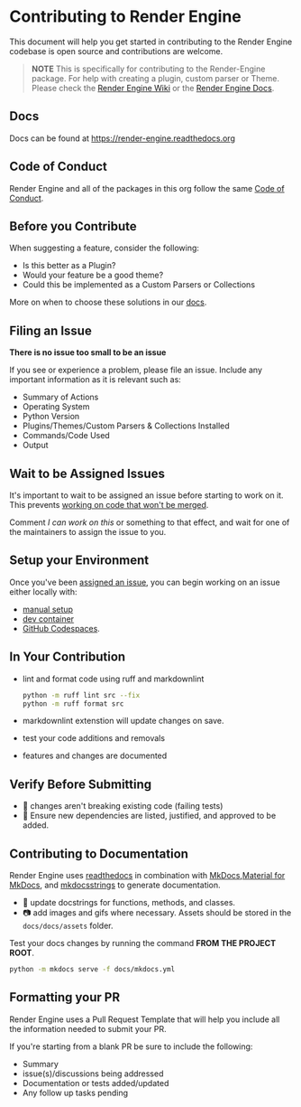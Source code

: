 # Contributing to Render Engine

This document will help you get started in contributing to the Render Engine codebase is open source and contributions are welcome.

> **NOTE**
> This is specifically for contributing to the Render-Engine package. For help with creating a plugin, custom parser or Theme. Please check the [Render Engine Wiki](https://github.com/render-engine/.github/wiki) or the [Render Engine Docs](https://render-engine.readthedocs.org).

## Docs

Docs can be found at <https://render-engine.readthedocs.org>

## Code of Conduct

Render Engine and all of the packages in this org follow the same [Code of Conduct](https://github.com/render-engine/render-engine/blob/main/.github/CODE_OF_CONDUCT.md). 

## Before you Contribute

When suggesting a feature, consider the following:

- Is this better as a Plugin?
- Would your feature be a good theme?
- Could this be implemented as a Custom Parsers or Collections

More on when to choose these solutions in our [docs](https://render-engine.readthedocs.io/en/latest/contributing/CONTRIBUTING/#instead-of-making-a-change-in-render-engines-code-consider).

## Filing an Issue

**There is no issue too small to be an issue**

If you see or experience a problem, please file an issue. Include any important information as it is relevant such as:

- Summary of Actions
- Operating System
- Python Version
- Plugins/Themes/Custom Parsers & Collections Installed
- Commands/Code Used
- Output

## Wait to be Assigned Issues

It's important to wait to be assigned an issue before starting to work on it. This prevents [working on code that won't be merged](https://render-engine.readthedocs.io/en/latest/contributing/CONTRIBUTING/#being-assigned-an-issue).

Comment _I can work on this_ or something to that effect, and wait for one of the maintainers to assign the issue to you.

## Setup your Environment
Once you've been [assigned an issue](https://render-engine.readthedocs.io/en/latest/contributing/contributing#being-assigned-an-issue), you can begin working on an issue either locally with:
- [manual setup](https://render-engine.readthedocs.io/en/latest/contributing/environment_setup/#developing-locally)
- [dev container](https://render-engine.readthedocs.io/en/latest/contributing/environment_setup/#developing-locally)
- [GitHub Codespaces](https://render-engine.readthedocs.io/en/latest/contributing/environment_setup/#using-codespaces).

## In Your Contribution

- lint and format code using ruff and markdownlint

  ```sh
  python -m ruff lint src --fix
  python -m ruff format src
  ```

- markdownlint extenstion will update changes on save.

- test your code additions and removals
- features and changes are documented

## Verify Before Submitting

- 🚫 changes aren't breaking existing code (failing tests)
- 🚫 Ensure new dependencies are listed, justified, and approved to be added.

## Contributing to Documentation

Render Engine uses [readthedocs](https://readthedocs.org) in combination with
[MkDocs](https://www.mkdocs.org),[Material for MkDocs](https://squidfunk.github.io/mkdocs-material/), and [mkdocsstrings](https://mkdocsstrings.readthedocs.io/en/latest/) to generate documentation.

- 📝 update docstrings for functions, methods, and classes.
- 📷 add images and gifs where necessary. Assets should be stored in the `docs/docs/assets` folder.

Test your docs changes by running the command **FROM THE PROJECT ROOT**.

```sh
python -m mkdocs serve -f docs/mkdocs.yml
``` 


## Formatting your PR

Render Engine uses a Pull Request Template that will help you include all the information needed to submit your PR. 

If you're starting from a blank PR be sure to include the following:

- Summary
- issue(s)/discussions being addressed
- Documentation or tests added/updated
- Any follow up tasks pending